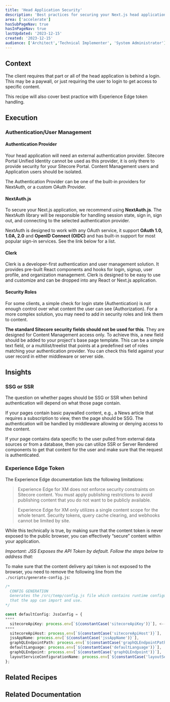 ```yaml
---
title: 'Head Application Security'
description: 'Best practices for securing your Next.js head application.'
area: ['accelerate']
hasSubPageNav: true
hasInPageNav: true
lastUpdated: '2023-12-15'
created: '2023-12-15'
audience: ['Architect','Technical Implementer', 'System Administrator']
---
```


## Context

The client requires that part or all of the head application is behind a login. This may be a paywall, or just requiring the user to login to get access to specific content.

This recipe will also cover best practice with Experience Edge token handling.

## Execution

### Authentication/User Management

#### Authentication Provider

Your head application will need an external authentication provider. Sitecore Portal Unified Identity cannot be used as this provider, it is only there to provide security for your Sitecore Portal. Content Management users and Application users should be isolated.

The Authentication Provider can be one of the built-in providers for NextAuth, or a custom OAuth Provider.

#### NextAuth.js

To secure your Next.js application, we recommend using **NextAuth.js**. The NextAuth library will be responsible for handling session state, sign in, sign out, and connecting to the selected authentication provider.

NextAuth is designed to work with any OAuth service, it support **OAuth 1.0, 1.0A, 2.0** and **OpenID Connect (OIDC)** and has built-in support for most popular sign-in services. See the link below for a list.

#### Clerk

Clerk is a developer-first authentication and user management solution. It provides pre-built React components and hooks for login, signup, user profile, and organization management. Clerk is designed to be easy to use and customize and can be dropped into any React or Next.js application.

#### Security Roles

For some clients, a simple check for login state (Authentication) is not enough control over what content the user can see (Authorization). For a more complex solution, you may need to add in security roles and link them to content.

**The standard Sitecore security fields should not be used for this**. They are designed for Content Management access only. To achieve this, a new field should be added to your project's base page template. This can be a simple text field, or a multilist/treelist that points at a predefined set of roles matching your authentication provider. You can check this field against your user record in either middleware or server side.

## Insights

### SSG or SSR

The question on whether pages should be SSG or SSR when behind authentication will depend on what those page contain.

If your pages contain basic paywalled content, e.g., a News article that requires a subscription to view, then the page should be SSG. The authentication will be handled by middleware allowing or denying access to the content.

If your page contains data specific to the user pulled from external data sources or from a database, then you can utilize SSR or Server Rendered components to get that content for the user and make sure that the request is authenticated.

### Experience Edge Token

The Experience Edge documentation lists the following limitations:

> Experience Edge for XM does not enforce security constraints on Sitecore content. You must apply publishing restrictions to avoid publishing content that you do not want to be publicly available.

> Experience Edge for XM only utilizes a single content scope for the whole tenant. Security tokens, query cache clearing, and webhooks cannot be limited by site.

While this technically is true, by making sure that the content token is never exposed to the public browser, you can effectively “secure” content within your application.

_Important: JSS Exposes the API Token by default. Follow the steps below to address that:_

To make sure that the content delivery api token is not exposed to the browser, you need to remove the following line from the `./scripts/generate-config.js`:

```typescript
/*
  CONFIG GENERATION
  Generates the /src/temp/config.js file which contains runtime configuration
  that the app can import and use.
*/

const defaultConfig: JssConfig = {
****
  sitecoreApiKey: process.env[`${constantCase('sitecoreApiKey')}`], <---- REMOVE THIS LINE!!!!!
****
  sitecoreApiHost: process.env[`${constantCase('sitecoreApiHost')}`],
  jssAppName: process.env[`${constantCase('jssAppName')}`],
  graphQLEndpointPath: process.env[`${constantCase('graphQLEndpointPath')}`],
  defaultLanguage: process.env[`${constantCase('defaultLanguage')}`],
  graphQLEndpoint: process.env[`${constantCase('graphQLEndpoint')}`],
  layoutServiceConfigurationName: process.env[`${constantCase('layoutServiceConfigurationName')}`],
};
```

## Related Recipes

<Row columns={2}>
  <Link title="Content Management" link="/learn/accelerate/xm-cloud/security/content-management-security" />
</Row>

## Related Documentation

<Row columns={2}>
  <Link title="NextAuth.js" link="https://next-auth.js.org" />
  <Link title="NextAuth Provider List" link="https://next-auth.js.org/providers/" />
  <Link title="Limitations and restrictions of Experience Edge" link="https://doc.sitecore.com/xmc/en/developers/xm-cloud/limitations-and-restrictions-of-experience-edge-for-xm.html" />
  <Link title="How to secure Experience Edge content delivery token" link="https://sitecore.stackexchange.com/questions/35671/how-can-i-secure-the-experience-edge-content-delivery-token-on-my-next-js-jss-ap" />
  <Link title="Authentication and User Management with Clerk" link="https://clerk.com/docs/quickstarts/nextjs" />
</Row>
